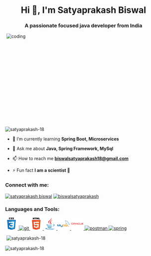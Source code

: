 <h1 align="center">Hi 👋, I'm Satyaprakash Biswal</h1>
<h3 align="center">A passionate focused java developer from India</h3>

<img align="right" alt="coding" width="500" height="300" src="https://i.pinimg.com/originals/85/04/77/850477fed08bfe98598082bcd309ce70.gif">

<p align="left"> <img src="https://komarev.com/ghpvc/?username=satyaprakash-18&label=Profile%20views&color=0e75b6&style=flat" alt="satyaprakash-18" /> </p>

- 🌱 I’m currently learning **Spring Boot, Microservices**

- 💬 Ask me about **Java, Spring Framework, MySql**

- 📫 How to reach me **biswalsatyaprakash18@gmail.com**

- ⚡ Fun fact **I am a scientist 🤣**

<h3 align="left">Connect with me:</h3>
<p align="left">
<a href="https://linkedin.com/in/satyaprakash biswal" target="blank"><img align="center" src="https://raw.githubusercontent.com/rahuldkjain/github-profile-readme-generator/master/src/images/icons/Social/linked-in-alt.svg" alt="satyaprakash biswal" height="30" width="40" /></a>
<a href="https://instagram.com/biswalsatyaprakash" target="blank"><img align="center" src="https://raw.githubusercontent.com/rahuldkjain/github-profile-readme-generator/master/src/images/icons/Social/instagram.svg" alt="biswalsatyaprakash" height="30" width="40" /></a>
</p>

<h3 align="left">Languages and Tools:</h3>
<p align="left"> <a href="https://www.w3schools.com/css/" target="_blank" rel="noreferrer"> <img src="https://raw.githubusercontent.com/devicons/devicon/master/icons/css3/css3-original-wordmark.svg" alt="css3" width="40" height="40"/> </a> <a href="https://git-scm.com/" target="_blank" rel="noreferrer"> <img src="https://www.vectorlogo.zone/logos/git-scm/git-scm-icon.svg" alt="git" width="40" height="40"/> </a> <a href="https://www.w3.org/html/" target="_blank" rel="noreferrer"> <img src="https://raw.githubusercontent.com/devicons/devicon/master/icons/html5/html5-original-wordmark.svg" alt="html5" width="40" height="40"/> </a> <a href="https://www.java.com" target="_blank" rel="noreferrer"> <img src="https://raw.githubusercontent.com/devicons/devicon/master/icons/java/java-original.svg" alt="java" width="40" height="40"/> </a> <a href="https://www.mysql.com/" target="_blank" rel="noreferrer"> <img src="https://raw.githubusercontent.com/devicons/devicon/master/icons/mysql/mysql-original-wordmark.svg" alt="mysql" width="40" height="40"/> </a> <a href="https://www.oracle.com/" target="_blank" rel="noreferrer"> <img src="https://raw.githubusercontent.com/devicons/devicon/master/icons/oracle/oracle-original.svg" alt="oracle" width="40" height="40"/> </a> <a href="https://postman.com" target="_blank" rel="noreferrer"> <img src="https://www.vectorlogo.zone/logos/getpostman/getpostman-icon.svg" alt="postman" width="40" height="40"/> </a> <a href="https://spring.io/" target="_blank" rel="noreferrer"> <img src="https://www.vectorlogo.zone/logos/springio/springio-icon.svg" alt="spring" width="40" height="40"/> </a> </p>

<p>&nbsp;<img align="center" src="https://github-readme-stats.vercel.app/api?username=satyaprakash-18&show_icons=true&locale=en" alt="satyaprakash-18" /></p>

<p><img align="center" src="https://github-readme-streak-stats.herokuapp.com/?user=satyaprakash-18&" alt="satyaprakash-18" /></p>
